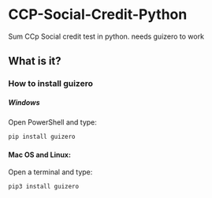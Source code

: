 # CCP-Social-Credit-Python
Sum CCp Social credit test in python.
needs guizero to work

## What is it?


### How to install guizero
##### Windows
Open PowerShell and type:
```bash
pip install guizero
```
#### Mac OS and Linux:

Open a terminal and type:
```bash
pip3 install guizero
```
